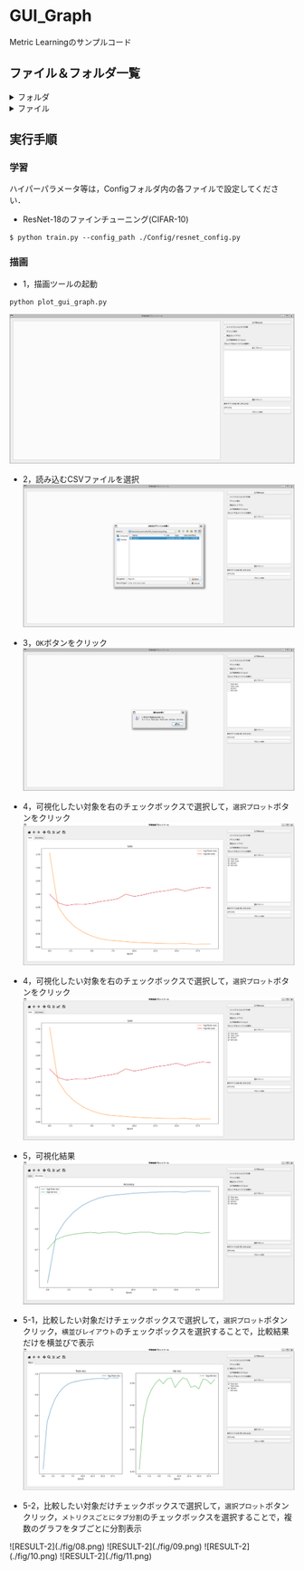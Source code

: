 # GUI_Graph
Metric Learningのサンプルコード

## ファイル＆フォルダ一覧

<details>
<summary>フォルダ</summary>
 
|ファイル名|説明|
|----|----|
|Config|学習用のハイパーパラメータが記載されたConfigファイルが格納されたフォルダ．|
|fig|README用の画像を保存するフォルダ．|
|output|学習結果のログやモデルを保存するフォルダ．|
</details>

<details>
<summary>ファイル</summary>
 
|ファイル名|説明|
|----|----|
|plot_gui_graph.py|GUI上でCSVファイルを読み込んで，グラフを可視化するコード．|
|train.py|ResNet-18を学習するコード．|
|trainer.py|学習ループのコード．|


|ファイル名|説明|
|----|----|
|Config/resnet_config.py|ResNet-18用のハイパーパラメータが定義されたコード．|

</details>

## 実行手順

### 学習
ハイパーパラメータ等は，Configフォルダ内の各ファイルで設定してください．

* ResNet-18のファインチューニング(CIFAR-10)
```
$ python train.py --config_path ./Config/resnet_config.py
```

### 描画

* 1，描画ツールの起動
```
python plot_gui_graph.py
```
![START](./fig/02.png)

* 2，読み込むCSVファイルを選択
![READ](./fig/03.png)

* 3，`OK`ボタンをクリック
![OK](./fig/04.png)

* 4，可視化したい対象を右のチェックボックスで選択して，`選択プロット`ボタンをクリック
![VIS](./fig/05.png)

* 4，可視化したい対象を右のチェックボックスで選択して，`選択プロット`ボタンをクリック
![VIS](./fig/05.png)

* 5，可視化結果
![RESULT](./fig/06.png)

* 5-1，比較したい対象だけチェックボックスで選択して，`選択プロット`ボタンクリック，`横並びレイアウト`のチェックボックスを選択することで，比較結果だけを横並びで表示
![RESULT-1](./fig/07.png)

* 5-2，比較したい対象だけチェックボックスで選択して，`選択プロット`ボタンクリック，`メトリクスごとにタブ分割`のチェックボックスを選択することで，複数のグラフをタブごとに分割表示
<p>
![RESULT-2](./fig/08.png)
![RESULT-2](./fig/09.png)
![RESULT-2](./fig/10.png)
![RESULT-2](./fig/11.png)
</p>